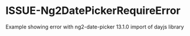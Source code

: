 # ISSUE-Ng2DatePickerRequireError
Example showing error with ng2-date-picker 13.1.0 import of dayjs library
